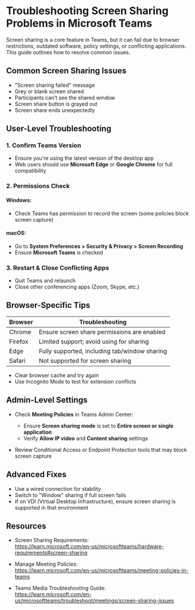 # Troubleshooting Screen Sharing Problems in Microsoft Teams

Screen sharing is a core feature in Teams, but it can fail due to browser restrictions, outdated software, policy settings, or conflicting applications. This guide outlines how to resolve common issues.

## Common Screen Sharing Issues

- "Screen sharing failed" message
- Grey or blank screen shared
- Participants can’t see the shared window
- Screen share button is grayed out
- Screen share ends unexpectedly

## User-Level Troubleshooting

### 1. Confirm Teams Version

- Ensure you're using the latest version of the desktop app
- Web users should use **Microsoft Edge** or **Google Chrome** for full compatibility

### 2. Permissions Check

#### Windows:
- Check Teams has permission to record the screen (some policies block screen capture)

#### macOS:
- Go to **System Preferences > Security & Privacy > Screen Recording**
- Ensure **Microsoft Teams** is checked

### 3. Restart & Close Conflicting Apps

- Quit Teams and relaunch
- Close other conferencing apps (Zoom, Skype, etc.)

## Browser-Specific Tips

| Browser | Troubleshooting |
|---------|-----------------|
| Chrome | Ensure screen share permissions are enabled |
| Firefox | Limited support; avoid using for sharing |
| Edge | Fully supported, including tab/window sharing |
| Safari | Not supported for screen sharing |

- Clear browser cache and try again
- Use Incognito Mode to test for extension conflicts

## Admin-Level Settings

- Check **Meeting Policies** in Teams Admin Center:
  - Ensure **Screen sharing mode** is set to **Entire screen or single application**
  - Verify **Allow IP video** and **Content sharing** settings

- Review Conditional Access or Endpoint Protection tools that may block screen capture

## Advanced Fixes

- Use a wired connection for stability
- Switch to "Window" sharing if full screen fails
- If on VDI (Virtual Desktop Infrastructure), ensure screen sharing is supported in that environment

## Resources

- Screen Sharing Requirements:  
  https://learn.microsoft.com/en-us/microsoftteams/hardware-requirements#screen-sharing

- Manage Meeting Policies:  
  https://learn.microsoft.com/en-us/microsoftteams/meeting-policies-in-teams

- Teams Media Troubleshooting Guide:  
  https://learn.microsoft.com/en-us/microsoftteams/troubleshoot/meetings/screen-sharing-issues

